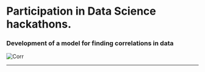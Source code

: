 # Participation in Data Science hackathons.

### Development of a model for finding correlations in data

<img src="https://www.zavodit.ru/upload/certificates/users/71/8365_e0cbdec0f88a6c36.pdf" alt="Corr"/>

---

